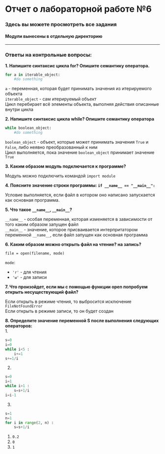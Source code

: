 # Отчет о лабораторной работе №6
### Здесь вы можете просмотреть все задания
#### Модули вынесены в отдельную директорию
___
### Ответы на контрольные вопросы:


**1. Напишите синтаксис цикла for? Опишите семантику оператора.**

```python
for a in iterable_object:
	#do something

```
`a` - переменная, которая будет принимать значения из итерируемого объекта  
`iterable_object` - сам итерируемый объект  
Цикл перебирает всё элементы объекта, выполняя действия описанные внутри цикла

**2. Напишите синтаксис цикла while? Опишите семантику оператора**

```python
while boolean_object:
	#do something
```
`boolean_object` - объект, которые может принимать значения `True` и `False`, либо неявно преобразованный к ним  
Цикл выполняется, пока значение `boolean_object` принимает значение `True`

**3. Каким образом модуль подключается к программе?**

Модуль можно подключить командой `import module`

**4. Поясните значение строки программы: `if __name__ == "__main__": `**

Условие выполняется, если файл в котором оно написано запускается как основная программа.


**5. Что такое `__name__`, `__main__`?**

`__name__` - особая переменная, которая изменяется в зависимости от того каким образом запущен файл  
`__main__` - значение, которое присваивается интерпритатором переменной `__name__`, если файл запущен как основная программа

**6. Каким образом можно открыть файл на чтение? на запись?**

`file = open(filename, mode)`

`mode`:  
- `'r'` - для чтения
- `'w'` - для записи

**7. Что произойдет, если мы с помощью функции open попробуем открыть несуществующий файл?** 

Если открыть в режиме чтения, то выбросится исключение `FileNotFoundError`  
Если открыть в режиме записи, то он будет создан

**8. Определите значение переменной S после выполнения следующих операторов:**  
1.
```python
s=0
i=0
while i<5 :
	i+=1
s+=1/i
```
2.
```python
s=0
i=1
while i>1 :
	s=s+1/i
i=i-1
```
3.
```python
s=1
n=1
for i in range(2, n) :
	s=s+1/i
```
1. `0.2`
2. `0`
3. `1`